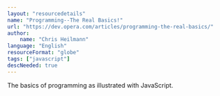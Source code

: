 ```yaml
---
layout: "resourcedetails"
name: "Programming--The Real Basics!"
url: "https://dev.opera.com/articles/programming-the-real-basics/"
author:
    name: "Chris Heilmann"
language: "English"
resourceFormat: "globe"
tags: ["javascript"]
descNeeded: true
---
```


The basics of programming as illustrated with JavaScript.